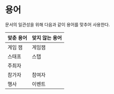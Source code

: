 # 용어

문서의 일관성을 위해 다음과 같이 용어를 맞추어 사용한다.

| 맞춘 용어 | 맞지 않는 용어 |
| --- | --- |
| 게임 잼 | 게임잼 |
| 스태프 | 스탭 |
| 주최자 | |
| 참가자 | 참여자 |
| 행사 | 이벤트 |
